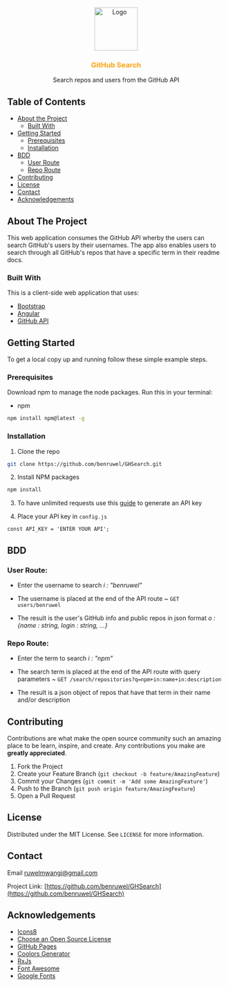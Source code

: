 <!--
*** Thanks for checking out this README Template. If you have a suggestion that would
*** make this better, please fork the repo and create a pull request or simply open
*** an issue with the tag "enhancement".
*** Thanks again! Now go create something AMAZING! :D
-->





<!-- PROJECT SHIELDS -->
<!--
*** I'm using markdown "reference style" links for readability.
*** Reference links are enclosed in brackets [ ] instead of parentheses ( ).
*** See the bottom of this document for the declaration of the reference variables
*** for contributors-url, forks-url, etc. This is an optional, concise syntax you may use.
*** https://www.markdownguide.org/basic-syntax/#reference-style-links
-->




<!-- PROJECT LOGO -->
<br />
<p align="center">
    <img src="https://img.icons8.com/bubbles/300/000000/github.png" alt="Logo" width="100" height="100">
  </a>

  <h3 align="center" style="color : #FCA311;">GitHub Search</h3>

  <p align="center">
    Search repos and users from the GitHub API
</p>



<!-- TABLE OF CONTENTS -->
## Table of Contents

* [About the Project](#about-the-project)
  * [Built With](#built-with)
* [Getting Started](#getting-started)
  * [Prerequisites](#prerequisites)
  * [Installation](#installation)
* [BDD](#bdd)
    * [User Route](#user-route)
    * [Repo Route](#repo-route)
* [Contributing](#contributing)
* [License](#license)
* [Contact](#contact)
* [Acknowledgements](#acknowledgements)



<!-- ABOUT THE PROJECT -->
## About The Project


This web application consumes the GitHub API wherby the users can search GitHub's users by their
usernames. The app also enables users to search through all GitHub's repos that have a specific term in their readme docs.

### Built With
This is a client-side web application that uses:
* [Bootstrap](https://getbootstrap.com)
* [Angular](https://angular.io/)
* [GitHub API](https://developer.github.com/v3/)



<!-- GETTING STARTED -->
## Getting Started

To get a local copy up and running follow these simple example steps.

### Prerequisites

Download npm to manage the node packages. Run this in your terminal:
* npm
```sh
npm install npm@latest -g
```

### Installation

1. Clone the repo
```sh
git clone https://github.com/benruwel/GHSearch.git
```
2. Install NPM packages
```sh
npm install
```
3. To have unlimited requests use this [guide](https://developer.github.com/v3/) to generate an API key

4. Place your API key in `config.js`
```JS
const API_KEY = 'ENTER YOUR API';
```



<!-- USAGE EXAMPLES -->
## BDD

### User Route:

* Enter the username to search
_i : "benruwel"_

* The username is placed at the end of the API route ~ `GET users/benruwel`
* The result is the user's GitHub info and public repos in json format _o : {name : string, login : string, ...}_

### Repo Route:

* Enter the term to search
_i : "npm"_

* The search term is placed at the end of the API route with query parameters ~ `GET /search/repositories?q=npm+in:name+in:description`
* The result is a json object of repos that have that term in their name and/or description


<!-- CONTRIBUTING -->
## Contributing

Contributions are what make the open source community such an amazing place to be learn, inspire, and create. Any contributions you make are **greatly appreciated**.

1. Fork the Project
2. Create your Feature Branch (`git checkout -b feature/AmazingFeature`)
3. Commit your Changes (`git commit -m 'Add some AmazingFeature'`)
4. Push to the Branch (`git push origin feature/AmazingFeature`)
5. Open a Pull Request



<!-- LICENSE -->
## License

Distributed under the MIT License. See `LICENSE` for more information.



<!-- CONTACT -->
## Contact

Email ruwelmwangi@gmail.com

Project Link: [https://github.com/benruwel/GHSearch](https://github.com/benruwel/GHSearch)



<!-- ACKNOWLEDGEMENTS -->
## Acknowledgements
* [Icons8](https://icons8.com/icons/set/github)
* [Choose an Open Source License](https://choosealicense.com)
* [GitHub Pages](https://pages.github.com)
* [Coolors Generator](https://coolors.co/)
* [RxJs](https://rxjs-dev.firebaseapp.com/)
* [Font Awesome](https://fontawesome.com)
* [Google Fonts](https://fonts.google.com/)





<!-- MARKDOWN LINKS & IMAGES -->
<!-- https://www.markdownguide.org/basic-syntax/#reference-style-links -->
[contributors-shield]: https://img.shields.io/github/contributors/othneildrew/Best-README-Template.svg?style=flat-square
[contributors-url]: https://github.com/othneildrew/Best-README-Template/graphs/contributors
[forks-shield]: https://img.shields.io/github/forks/othneildrew/Best-README-Template.svg?style=flat-square
[forks-url]: https://github.com/othneildrew/Best-README-Template/network/members
[stars-shield]: https://img.shields.io/github/stars/othneildrew/Best-README-Template.svg?style=flat-square
[stars-url]: https://github.com/othneildrew/Best-README-Template/stargazers
[issues-shield]: https://img.shields.io/github/issues/othneildrew/Best-README-Template.svg?style=flat-square
[issues-url]: https://github.com/othneildrew/Best-README-Template/issues
[license-shield]: https://img.shields.io/github/license/othneildrew/Best-README-Template.svg?style=flat-square
[license-url]: https://github.com/othneildrew/Best-README-Template/blob/master/LICENSE.txt
[linkedin-shield]: https://img.shields.io/badge/-LinkedIn-black.svg?style=flat-square&logo=linkedin&colorB=555
[linkedin-url]: https://linkedin.com/in/othneildrew
[product-screenshot]: images/screenshot.png
